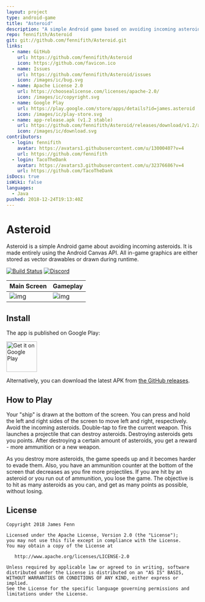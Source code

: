 ```yaml
---
layout: project
type: android-game
title: "Asteroid"
description: "A simple Android game based on avoiding incoming asteroids"
repo: fennifith/Asteroid
git: git://github.com/fennifith/Asteroid.git
links:
  - name: GitHub
    url: https://github.com/fennifith/Asteroid
    icon: https://github.com/favicon.ico
  - name: Issues
    url: https://github.com/fennifith/Asteroid/issues
    icon: /images/ic/bug.svg
  - name: Apache License 2.0
    url: https://choosealicense.com/licenses/apache-2.0/
    icon: /images/ic/copyright.svg
  - name: Google Play
    url: https://play.google.com/store/apps/details?id=james.asteroid
    icon: /images/ic/play-store.svg
  - name: app-release.apk (v1.2 stable)
    url: https://github.com/fennifith/Asteroid/releases/download/v1.2/app-release.apk
    icon: /images/ic/download.svg
contributors:
  - login: fennifith
    avatar: https://avatars1.githubusercontent.com/u/13000407?v=4
    url: https://github.com/fennifith
  - login: TacoTheDank
    avatar: https://avatars3.githubusercontent.com/u/32376686?v=4
    url: https://github.com/TacoTheDank
isDocs: true
isWiki: false
languages:
  - Java
pushed: 2018-12-24T19:13:40Z
---
```


# Asteroid

Asteroid is a simple Android game about avoiding incoming asteroids. It is made entirely using the Android Canvas API. All in-game graphics are either stored as vector drawables or drawn during runtime.

[![Build Status](https://travis-ci.com/fennifith/Asteroid.svg?branch=master)](https://travis-ci.com/fennifith/Asteroid)
[![Discord](https://img.shields.io/discord/514625116706177035.svg)](https://discord.gg/hTAZHJt)

|Main Screen|Gameplay|
|--------|--------|
|![img](https://raw.githubusercontent.com/fennifith/Asteroid/master/./.github/main.png)|![img](https://raw.githubusercontent.com/fennifith/Asteroid/master/./.github/gameplay.png)|

## Install

The app is published on Google Play:

[<img src="https://play.google.com/intl/en_us/badges/images/generic/en_badge_web_generic.png"
    alt="Get it on Google Play"
    height="80">](https://play.google.com/store/apps/details?id=james.asteroid)

Alternatively, you can download the latest APK from [the GitHub releases](https://github.com/fennifith/Asteroid/blob/master/../../releases/).

## How to Play

Your "ship" is drawn at the bottom of the screen. You can press and hold the left and right sides of the screen to move left and right, respectively. Avoid the incoming asteroids. Double-tap to fire the current weapon. This launches a projectile that can destroy asteroids. Destroying asteroids gets you points. After destroying a certain amount of asteroids, you get a reward - more ammunition or a new weapon.

As you destroy more asteroids, the game speeds up and it becomes harder to evade them. Also, you have an ammunition counter at the bottom of the screen that decreases as you fire more projectiles. If you are hit by an asteroid or you run out of ammunition, you lose the game. The objective is to hit as many asteroids as you can, and get as many points as possible, without losing.

## License

```nohighlight
Copyright 2018 James Fenn

Licensed under the Apache License, Version 2.0 (the "License");
you may not use this file except in compliance with the License.
You may obtain a copy of the License at

   http://www.apache.org/licenses/LICENSE-2.0

Unless required by applicable law or agreed to in writing, software
distributed under the License is distributed on an "AS IS" BASIS,
WITHOUT WARRANTIES OR CONDITIONS OF ANY KIND, either express or implied.
See the License for the specific language governing permissions and
limitations under the License.
```
